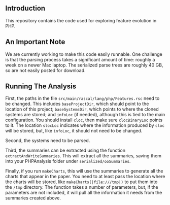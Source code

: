 Introduction
------------

This repository contains the code used for exploring feature evolution in PHP.

An Important Note
-----------------

We are currently working to make this code easily runnable. One challenge is
that the parsing process takes a significant amount of time: roughly a week
on a newer Mac laptop. The serialized parse trees are roughly 40 GB, so are not
easily posted for download.

Running The Analysis
---------------------

First, the paths in the file `src/main/rascal/lang/php/Features.rsc` need to be
changed. This includes `baseProjectDir`, which should point to the location of
this project; `baseSystemsDir`, which points to where the cloned systems are
stored; and `infoLoc` (if needed), although this is tied to the main configuration.
You should install `cloc`, then make sure `clocBinaryLoc` points to it. The location
`slocLoc` indicates where the information produced by `cloc` will be stored, but, like
`infoLoc`, it should not need to be changed.

Second, the systems need to be parsed.

Third, the summaries can be extracted using the function 
`extractAndWriteSummaries`. This will extract all the summaries, saving them into
your PHPAnalysis folder under `serialized/ooSummaries`.

Finally, if you run `makeCharts`, this will use the summaries to generate all the
charts that appear in the paper. You need to at least pass the location where
the charts will be stored, like `makeCharts(|file:///tmp|)` to put them into the `/tmp`
directory. The function takes a number of parameters, but, if the parameters are not
included, it will pull all the information it needs from the summaries created above.

